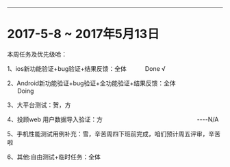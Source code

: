 

----------
# 2017-5-8  ~ 2017年5月13日 #

本周任务及优先级哈：

1、ios新功能验证+bug验证+结果反馈：全体                                                  Done √

2、Android新功能验证+bug验证+全功能验证+结果反馈：全体                                    Doing                                   

3、大平台测试：贺，方

4、投顾web 用户数据导入验证：方                                                        ----N/A

5、手机性能测试用例补充：雪，辛苦周四下班前完成，咱们预计周五评审，辛苦啦

6、其他:自由测试+临时任务：全体
